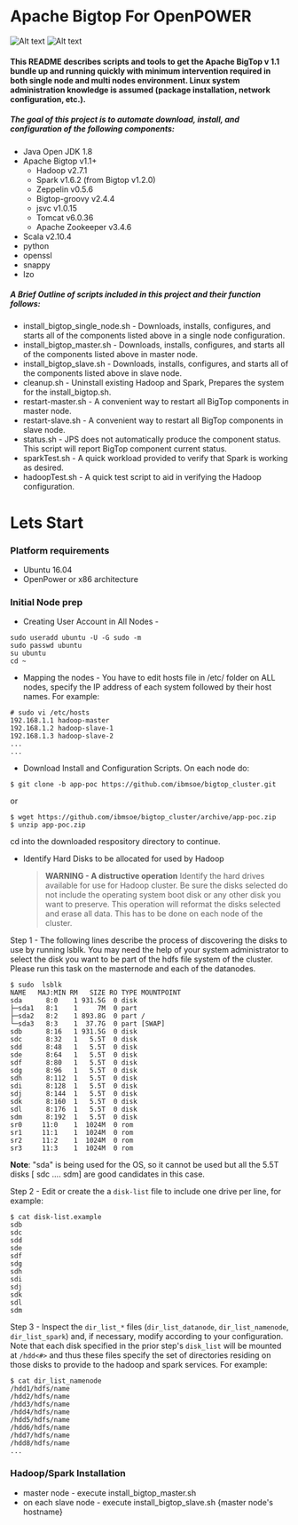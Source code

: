 # Apache Bigtop For OpenPOWER

![Alt text](http://www.scientificcomputing.com/sites/scientificcomputing.com/files/openpower_foundation_ml.jpg)
![Alt text](https://cwiki.apache.org/confluence/download/thumbnails/27850921/pb-bigtop.png?version=1&modificationDate=1413827725000&api=v2)
#### This README describes scripts and tools to get the Apache BigTop v 1.1 bundle up and running quickly with minimum intervention required in both single node and multi nodes environment.  Linux system administration knowledge is assumed (package installation, network configuration, etc.).
##### The goal of this project is to automate download, install, and configuration of the following components:
- Java Open JDK 1.8 
- Apache Bigtop  v1.1+ 
  * Hadoop  v2.7.1
  * Spark  v1.6.2 (from Bigtop v1.2.0)
  * Zeppelin  v0.5.6
  * Bigtop-groovy  v2.4.4
  * jsvc  v1.0.15
  * Tomcat  v6.0.36
  * Apache Zookeeper  v3.4.6
- Scala  v2.10.4
- python
- openssl
- snappy
- lzo

##### A Brief Outline of scripts included in this project and their function follows:
-	install_bigtop_single_node.sh - Downloads, installs, configures, and starts all of the components listed above in a single node configuration.
-	install_bigtop_master.sh - Downloads, installs, configures, and starts all of the components listed above in master node.
-	install_bigtop_slave.sh - Downloads, installs, configures, and starts all of the components listed above in slave node.
-   cleanup.sh - Uninstall existing Hadoop and Spark, Prepares the system for the install_bigtop.sh.
-	restart-master.sh - A convenient way to restart all BigTop components in master node.
-	restart-slave.sh - A convenient way to restart all BigTop components in slave node.
-	status.sh - JPS does not automatically produce the component status. This script will report BigTop component current status.
-	sparkTest.sh - A quick workload provided to verify that Spark is working as desired.
-	hadoopTest.sh - A quick test script to aid in verifying the Hadoop configuration.

# Lets Start 
### Platform requirements 
- Ubuntu 16.04
- OpenPower or x86 architecture 

### Initial Node prep
- Creating User Account in All Nodes - 
```
sudo useradd ubuntu -U -G sudo -m
sudo passwd ubuntu
su ubuntu
cd ~
```
- Mapping the nodes - You have to edit hosts file in /etc/ folder on ALL nodes, specify the IP address of each system followed by their host names. For example:
```
# sudo vi /etc/hosts
192.168.1.1 hadoop-master 
192.168.1.2 hadoop-slave-1 
192.168.1.3 hadoop-slave-2
...
...
```
- Download Install and Configuration Scripts.
On each node do:
```
$ git clone -b app-poc https://github.com/ibmsoe/bigtop_cluster.git
```
or
``` 
$ wget https://github.com/ibmsoe/bigtop_cluster/archive/app-poc.zip
$ unzip app-poc.zip
```
cd into the downloaded respository directory to continue.

- Identify Hard Disks to be allocated for used by Hadoop

    >**WARNING - A distructive operation** 
    >Identify the hard drives available for use for Hadoop cluster. Be sure the disks selected 
    >do not include the operating system boot disk or any other disk you want to preserve.
    >This operation will reformat the disks selected and erase all data. 
    >This has to be done on each node of the cluster.

Step 1 - The following lines describe the process of discovering the disks to use by running lsblk.
You may need the help of your system administrator to select the disk you want to be part of the hdfs file system of the cluster. 
Please run this task on the masternode and each of the datanodes.
```
$ sudo  lsblk
NAME   MAJ:MIN RM   SIZE RO TYPE MOUNTPOINT
sda      8:0    1 931.5G  0 disk 
├─sda1   8:1    1     7M  0 part 
├─sda2   8:2    1 893.8G  0 part /
└─sda3   8:3    1  37.7G  0 part [SWAP]
sdb      8:16   1 931.5G  0 disk 
sdc      8:32   1   5.5T  0 disk 
sdd      8:48   1   5.5T  0 disk 
sde      8:64   1   5.5T  0 disk 
sdf      8:80   1   5.5T  0 disk 
sdg      8:96   1   5.5T  0 disk 
sdh      8:112  1   5.5T  0 disk 
sdi      8:128  1   5.5T  0 disk 
sdj      8:144  1   5.5T  0 disk 
sdk      8:160  1   5.5T  0 disk 
sdl      8:176  1   5.5T  0 disk 
sdm      8:192  1   5.5T  0 disk 
sr0     11:0    1  1024M  0 rom  
sr1     11:1    1  1024M  0 rom  
sr2     11:2    1  1024M  0 rom  
sr3     11:3    1  1024M  0 rom  
```
**Note**: "sda" is being used for the OS, so it cannot be used but all the 5.5T disks [ sdc .... sdm] are good candidates in this case. 

Step 2 - Edit or create the a `disk-list` file to include one drive per line, for example:
```
$ cat disk-list.example
sdb
sdc
sdd
sde
sdf
sdg
sdh
sdi
sdj
sdk
sdl
sdm
```

Step 3 - Inspect the `dir_list_*` files (`dir_list_datanode`, `dir_list_namenode`, `dir_list_spark`) and, if necessary, modify according to your configuration.  Note that each disk specified in the prior step's `disk_list` will be mounted at `/hdd<#>` and thus these files specify the set of directories residing on those disks to provide to the hadoop and spark services.  For example:

```
$ cat dir_list_namenode
/hdd1/hdfs/name
/hdd2/hdfs/name
/hdd3/hdfs/name
/hdd4/hdfs/name
/hdd5/hdfs/name
/hdd6/hdfs/name
/hdd7/hdfs/name
/hdd8/hdfs/name
...
```
  
### Hadoop/Spark Installation

- master node - execute install_bigtop_master.sh
- on each slave node - execute install_bigtop_slave.sh {master node's hostname}

